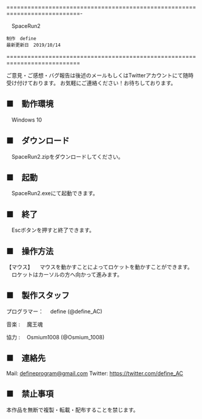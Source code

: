 ﻿===========================================================================-

　SpaceRun2

	制作　define
	最新更新日　2019/10/14

===========================================================================

ご意見・ご感想・バグ報告は後述のメールもしくはTwitterアカウントにて随時受け付けております。
お気軽にご連絡ください！お待ちしております。


■　動作環境
---------------------------------------------------------------
　Windows 10


■　ダウンロード
---------------------------------------------------------------
　SpaceRun2.zipをダウンロードしてください。


■　起動
---------------------------------------------------------------
　SpaceRun2.exeにて起動できます。

■　終了
---------------------------------------------------------------
　Escボタンを押すと終了できます。


■　操作方法
---------------------------------------------------------------
【マウス】
　マウスを動かすことによってロケットを動かすことができます。
　ロケットはカーソルの方へ向かって進みます。
　

■　製作スタッフ
---------------------------------------------------------------

プログラマー：
　define (@define_AC)

音楽 :
　魔王魂

協力 :
　Osmium1008 (@Osmium_1008)


■　連絡先
---------------------------------------------------------------
Mail: defineprogram@gmail.com
Twitter: https://twitter.com/define_AC


■　禁止事項
---------------------------------------------------------------
本作品を無断で複製・転載・配布することを禁じます。